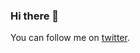 ### Hi there 👋
You can follow me on [twitter](https://twitter.com/rashiq).

<img src="https://a.rashiq.me/gh.png" width="0px" height="0px" style="display:none;"/>
